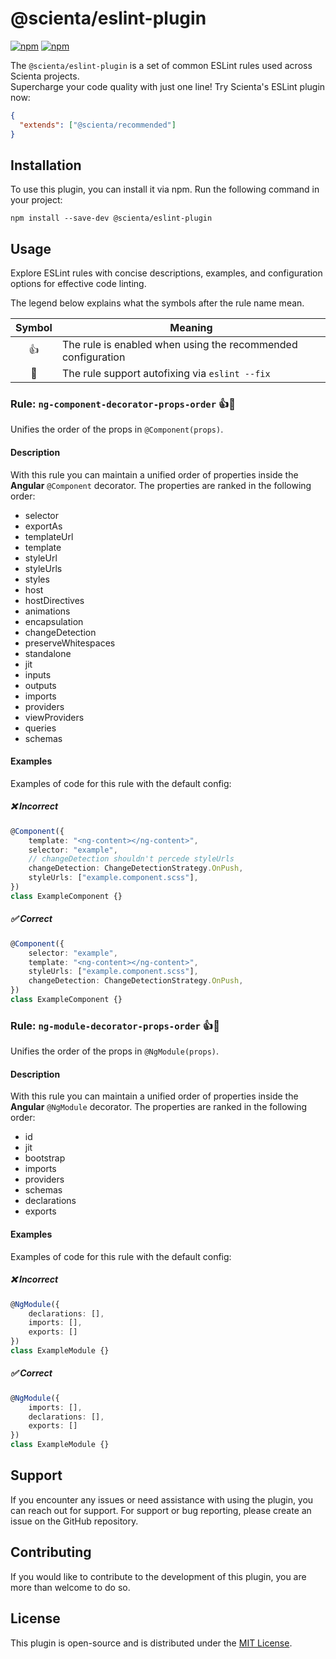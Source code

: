 # @scienta/eslint-plugin

[![npm](https://img.shields.io/npm/v/@scienta/eslint-plugin)](https://www.npmjs.com/package/@scienta/eslint-plugin)
[![npm](https://img.shields.io/npm/dy/@scienta/eslint-plugin)](https://www.npmjs.com/package/@scienta/eslint-plugin)

The `@scienta/eslint-plugin` is a set of common ESLint rules used across Scienta projects.  
Supercharge your code quality with just one line! Try Scienta's ESLint plugin now:

```json
{
  "extends": ["@scienta/recommended"]
}
```

## Installation

To use this plugin, you can install it via npm. Run the following command in your project:

```shell
npm install --save-dev @scienta/eslint-plugin
```

## Usage

Explore ESLint rules with concise descriptions, examples, and configuration options for effective code linting.

The legend below explains what the symbols after the rule name mean.

| Symbol | Meaning                                                      |
|:------:|--------------------------------------------------------------|
|   👍    | The rule is enabled when using the recommended configuration |
|   🔧   | The rule support autofixing via `eslint --fix`               |

### Rule: `ng-component-decorator-props-order` 👍🔧

Unifies the order of the props in `@Component(props)`. 

#### Description

With this rule you can maintain a unified order of properties inside the **Angular** `@Component` decorator. The properties are ranked in the following order:

- selector
- exportAs
- templateUrl
- template
- styleUrl
- styleUrls
- styles
- host
- hostDirectives
- animations
- encapsulation
- changeDetection
- preserveWhitespaces
- standalone
- jit
- inputs
- outputs
- imports
- providers
- viewProviders
- queries
- schemas

#### Examples

Examples of code for this rule with the default config:

##### ❌ Incorrect

```ts
@Component({
	template: "<ng-content></ng-content>",
	selector: "example",
    // changeDetection shouldn't percede styleUrls
	changeDetection: ChangeDetectionStrategy.OnPush,
	styleUrls: ["example.component.scss"],
})
class ExampleComponent {}
```

##### ✅ Correct

```ts
@Component({
	selector: "example",
	template: "<ng-content></ng-content>",
	styleUrls: ["example.component.scss"],
	changeDetection: ChangeDetectionStrategy.OnPush,
})
class ExampleComponent {}
```


### Rule: `ng-module-decorator-props-order` 👍🔧

Unifies the order of the props in `@NgModule(props)`.

#### Description

With this rule you can maintain a unified order of properties inside the **Angular** `@NgModule` decorator. The properties are ranked in the following order:

- id
- jit
- bootstrap
- imports
- providers
- schemas
- declarations
- exports

#### Examples

Examples of code for this rule with the default config:

##### ❌ Incorrect

```ts
@NgModule({
	declarations: [],
	imports: [],
	exports: []
})
class ExampleModule {}
```

##### ✅ Correct

```ts
@NgModule({
	imports: [],
	declarations: [],
	exports: []
})
class ExampleModule {}
```

## Support

If you encounter any issues or need assistance with using the plugin, you can reach out for support. For support or bug reporting, please create an issue on the GitHub repository.

## Contributing

If you would like to contribute to the development of this plugin, you are more than welcome to do so.

## License

This plugin is open-source and is distributed under the [MIT License](LICENSE).
